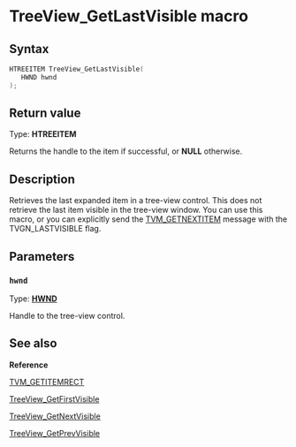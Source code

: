 # TreeView_GetLastVisible macro

## Syntax

```cpp
HTREEITEM TreeView_GetLastVisible(
   HWND hwnd
);
```

## Return value

Type: **HTREEITEM**

Returns the handle to the item if successful, or **NULL** otherwise.

## Description

Retrieves the last expanded item in a tree-view control. This does not retrieve the last item visible in the tree-view window. You can use this macro, or you can explicitly send the [TVM_GETNEXTITEM](https://learn.microsoft.com/windows/desktop/Controls/tvm-getnextitem) message with the TVGN_LASTVISIBLE flag.

## Parameters

### `hwnd`

Type: **[HWND](https://learn.microsoft.com/windows/desktop/WinProg/windows-data-types)**

Handle to the tree-view control.

## See also

**Reference**

[TVM_GETITEMRECT](https://learn.microsoft.com/windows/desktop/Controls/tvm-getitemrect)

[TreeView_GetFirstVisible](https://learn.microsoft.com/windows/desktop/api/commctrl/nf-commctrl-treeview_getfirstvisible)

[TreeView_GetNextVisible](https://learn.microsoft.com/windows/desktop/api/commctrl/nf-commctrl-treeview_getnextvisible)

[TreeView_GetPrevVisible](https://learn.microsoft.com/windows/desktop/api/commctrl/nf-commctrl-treeview_getprevvisible)